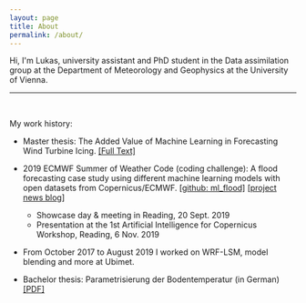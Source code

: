 ```yaml
---
layout: page
title: About
permalink: /about/
---
```


Hi, I'm Lukas, university assistant and PhD student in the Data assimilation group at the Department of Meteorology and Geophysics at the University of Vienna. 

---
&nbsp;

My work history:

- Master thesis: The Added Value of Machine Learning in Forecasting Wind Turbine Icing. [[Full Text]](https://www.researchgate.net/publication/338015101_The_Added_Value_of_Machine_Learning_in_Forecasting_Wind_Turbine_Icing)

- 2019 ECMWF Summer of Weather Code (coding challenge): A flood forecasting case study using different machine learning models with open datasets from Copernicus/ECMWF. [[github: ml_flood]](https://github.com/esowc/ml_flood)  [[project news blog]](https://matehiw-project.github.io)
  - Showcase day & meeting in Reading, 20 Sept. 2019
  - Presentation at the 1st Artificial Intelligence for Copernicus Workshop, Reading, 6 Nov. 2019

- From October 2017 to August 2019 I worked on WRF-LSM, model blending and more at Ubimet.

- Bachelor thesis: Parametrisierung der Bodentemperatur (in German) [[PDF]](https://github.com/lkugler/lkugler.github.io/raw/master/_data/BA_Kugler.pdf)
